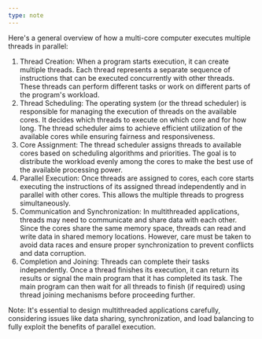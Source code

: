 ```yaml
---
type: note
---
```

Here's a general overview of how a multi-core computer executes multiple threads in parallel:

1. Thread Creation: When a program starts execution, it can create multiple threads. Each thread represents a separate sequence of instructions that can be executed concurrently with other threads. These threads can perform different tasks or work on different parts of the program's workload.
2. Thread Scheduling: The operating system (or the thread scheduler) is responsible for managing the execution of threads on the available cores. It decides which threads to execute on which core and for how long. The thread scheduler aims to achieve efficient utilization of the available cores while ensuring fairness and responsiveness.
3. Core Assignment: The thread scheduler assigns threads to available cores based on scheduling algorithms and priorities. The goal is to distribute the workload evenly among the cores to make the best use of the available processing power.
4. Parallel Execution: Once threads are assigned to cores, each core starts executing the instructions of its assigned thread independently and in parallel with other cores. This allows the multiple threads to progress simultaneously.
5. Communication and Synchronization: In multithreaded applications, threads may need to communicate and share data with each other. Since the cores share the same memory space, threads can read and write data in shared memory locations. However, care must be taken to avoid data races and ensure proper synchronization to prevent conflicts and data corruption.
6. Completion and Joining: Threads can complete their tasks independently. Once a thread finishes its execution, it can return its results or signal the main program that it has completed its task. The main program can then wait for all threads to finish (if required) using thread joining mechanisms before proceeding further.

Note:
It's essential to design multithreaded applications carefully, considering issues like data sharing, synchronization, and load balancing to fully exploit the benefits of parallel execution.